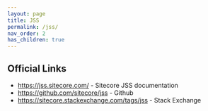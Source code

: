 ```yaml
---
layout: page
title: JSS
permalink: /jss/
nav_order: 2
has_children: true
---
```


## Official Links

* <https://jss.sitecore.com/> - Sitecore JSS documentation
* <https://github.com/sitecore/jss> - Github
* <https://sitecore.stackexchange.com/tags/jss> - Stack Exchange
